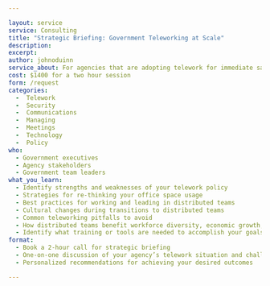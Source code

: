 ```yaml
---

layout: service
service: Consulting
title: "Strategic Briefing: Government Teleworking at Scale"
description: 
excerpt: 
author: johnoduinn
service_about: For agencies that are adopting telework for immediate safety considerations — or considering the benefits of extended teleworking at scale — there are many practical questions about operations, communications, and implementation. We apply years of experience with distributed teams and serving government to provide personalized recommendations for your agency’s telework goals and next steps. Ask us anything!
cost: $1400 for a two hour session
form: /request
categories:
  -  Telework
  -  Security
  -  Communications
  -  Managing
  -  Meetings
  -  Technology
  -  Policy
who:
  - Government executives
  - Agency stakeholders
  - Government team leaders
what_you_learn:
  - Identify strengths and weaknesses of your telework policy
  - Strategies for re-thinking your office space usage
  - Best practices for working and leading in distributed teams
  - Cultural changes during transitions to distributed teams
  - Common teleworking pitfalls to avoid
  - How distributed teams benefit workforce diversity, economic growth, and disaster planning
  - Identify what training or tools are needed to accomplish your goals
format:
  - Book a 2-hour call for strategic briefing
  - One-on-one discussion of your agency’s telework situation and challenges
  - Personalized recommendations for achieving your desired outcomes

---
```

